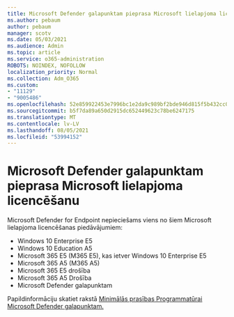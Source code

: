 ```yaml
---
title: Microsoft Defender galapunktam pieprasa Microsoft lielapjoma licencēšanu
ms.author: pebaum
author: pebaum
manager: scotv
ms.date: 05/03/2021
ms.audience: Admin
ms.topic: article
ms.service: o365-administration
ROBOTS: NOINDEX, NOFOLLOW
localization_priority: Normal
ms.collection: Adm_O365
ms.custom:
- "11129"
- "9005486"
ms.openlocfilehash: 52e859922453e7996bc1e2da9c989bf2bde946d815f5b432cc079d94feca4b9b
ms.sourcegitcommit: b5f7da89a650d2915dc652449623c78be6247175
ms.translationtype: MT
ms.contentlocale: lv-LV
ms.lasthandoff: 08/05/2021
ms.locfileid: "53994152"
---
```

# <a name="microsoft-defender-for-endpoint-requires-microsoft-volume-licensing"></a>Microsoft Defender galapunktam pieprasa Microsoft lielapjoma licencēšanu

Microsoft Defender for Endpoint nepieciešams viens no šiem Microsoft lielapjoma licencēšanas piedāvājumiem:

- Windows 10 Enterprise E5
- Windows 10 Education A5
- Microsoft 365 E5 (M365 E5), kas ietver Windows 10 Enterprise E5
- Microsoft 365 A5 (M365 A5)
- Microsoft 365 E5 drošība
- Microsoft 365 A5 Drošība
- Microsoft Defender galapunktam

Papildinformāciju skatiet rakstā [Minimālās prasības Programmatūrai Microsoft Defender galapunktam.](https://docs.microsoft.com/microsoft-365/security/defender-endpoint/minimum-requirements)